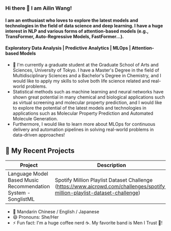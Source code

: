 ### Hi there 👋 I am Ailin Wang!
#### I am an enthusiast who loves to explore the latest models and technologies in the field of data science and deep learning. I have a huge interest in NLP and various forms of attention-based models (e.g., TransFormer, Auto-Regressive Models, FastFormer...).
#### Exploratory Data Analysis | Predictive Analytics | MLOps | Attention-based Models
- 🌱 I'm currently a graduate student at the Graduate School of Arts and Sciences, University of Tokyo. I have a Master's Degree in the field of Multidisciplinary Sciences and a Bachelor's Degree in Chemistry, and I would like to apply my skills to solve both life science related and real-world problems.
- Statistical methods such as machine learning and neural networks have shown great potential in many chemical and biological applications such as virtual screening and molecular property prediction, and I would like to explore the potential of the latest models and technologies in applications such as 
Molecular Property Prediction and Automated Molecule Generation.
- Furthermore, I would like to learn more about MLOps for continuous delivery and automation pipelines in solving real-world problems in data-driven approaches!

## 🔭 My Recent Projects

| Project                                                                                  | Description                                                                                                                                                    |
|------------------------------------------------------------------------------------------|----------------------------------------------------------------------------------------------------------------------------------------------------------------|
| Language Model Based Music Recommendation System - SonglistML                            | Spotify Million Playlist Dataset Challenge (https://www.aicrowd.com/challenges/spotify-million-playlist-dataset-challenge)                                     |


- 💬 Mandarin Chinese / English / Japanese
- 😄 Pronouns: She/Her
- ⚡ Fun fact: I'm a huge coffee nerd ☕. My favorite band is Men I Trust 🎸!


<!--
**bunnythecat/bunnythecat** is a ✨ _special_ ✨ repository because its `README.md` (this file) appears on your GitHub profile.
-->
